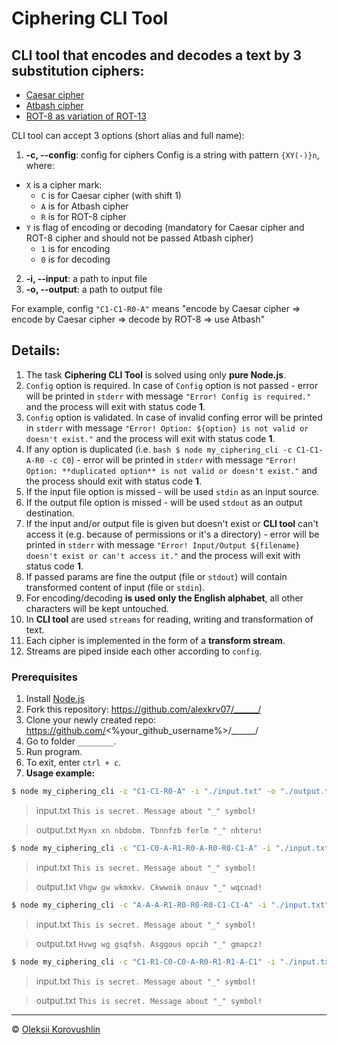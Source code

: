 # Ciphering CLI Tool

## CLI tool that encodes and decodes a text by 3 substitution ciphers:
* [Caesar cipher](https://en.wikipedia.org/wiki/Caesar_cipher)
* [Atbash cipher](https://en.wikipedia.org/wiki/Atbash)
* [ROT-8 as variation of ROT-13](https://en.wikipedia.org/wiki/ROT13)

CLI tool can accept 3 options (short alias and full name):

1.  **-c, --config**: config for ciphers
Config is a string with pattern `{XY(-)}n`, where:
  * `X` is a cipher mark:
    * `C` is for Caesar cipher (with shift 1)
    * `A` is for Atbash cipher
    * `R` is for ROT-8 cipher
  * `Y` is flag of encoding or decoding (mandatory for Caesar cipher and ROT-8 cipher and should not be passed Atbash cipher)
    * `1` is for encoding
    * `0` is for decoding
2.  **-i, --input**: a path to input file
3.  **-o, --output**: a path to output file

For example, config `"C1-C1-R0-A"` means "encode by Caesar cipher => encode by Caesar cipher => decode by ROT-8 => use Atbash"

## Details:

1. The task **Ciphering CLI Tool** is solved using only **pure Node.js**. 
2. `Config` option is required. In case of `Config` option is not passed - error will be printed in `stderr` with message `"Error! Config is required."` and the process will exit with status code **1**.
3. `Config` option is validated. In case of invalid confing error will be printed in `stderr` with message `"Error! Option: ${option} is not valid or doesn't exist."` and the process will exit with status code  **1**.
4. If any option is duplicated (i.e. `bash $ node my_ciphering_cli -c C1-C1-A-R0 -c C0`) - error will be printed in `stderr` with message `"Error! Option: **duplicated option** is not valid or doesn't exist."` and the process should exit with status code **1**.
5. If the input file option is missed - will be used `stdin` as an input source.
6. If the output file option is missed - will be used `stdout` as an output destination.
7. If the input and/or output file is given but doesn't exist or **CLI tool** can't access it (e.g. because of permissions or it's a directory) - error will be printed in `stderr` with message `"Error! Input/Output ${filename} doesn't exist or can't access it."` and the process will exit with status code **1**.
8. If passed params are fine the output (file or `stdout`) will contain transformed content of input (file or `stdin`).
9. For encoding/decoding **is used only the English alphabet**, all other characters will be kept untouched.
10. In **CLI tool** are used `streams` for reading, writing and transformation of text.
11. Each cipher is implemented in the form of a **transform stream**.
12. Streams are piped inside each other according to `config`.

### Prerequisites
1. Install [Node.js](https://nodejs.org/en/download/)   
2. Fork this repository: https://github.com/alexkrv07/______/
3. Clone your newly created repo: https://github.com/<%your_github_username%>/______/  
4. Go to folder `________`. 
5. Run program. 
5. To exit, enter ```ctrl + c```.
6. **Usage example:** 
 

```bash
$ node my_ciphering_cli -c "C1-C1-R0-A" -i "./input.txt" -o "./output.txt"
```

> input.txt
> `This is secret. Message about "_" symbol!`

> output.txt
> `Myxn xn nbdobm. Tbnnfzb ferlm "_" nhteru!`

```bash
$ node my_ciphering_cli -c "C1-C0-A-R1-R0-A-R0-R0-C1-A" -i "./input.txt" -o "./output.txt"
```

> input.txt
> `This is secret. Message about "_" symbol!`

> output.txt
> `Vhgw gw wkmxkv. Ckwwoik onauv "_" wqcnad!`

```bash
$ node my_ciphering_cli -c "A-A-A-R1-R0-R0-R0-C1-C1-A" -i "./input.txt" -o "./output.txt"
```

> input.txt
> `This is secret. Message about "_" symbol!`

> output.txt
> `Hvwg wg gsqfsh. Asggous opcih "_" gmapcz!`

```bash
$ node my_ciphering_cli -c "C1-R1-C0-C0-A-R0-R1-R1-A-C1" -i "./input.txt" -o "./output.txt"
```

> input.txt
> `This is secret. Message about "_" symbol!`

> output.txt
> `This is secret. Message about "_" symbol!`






---

© [Oleksii Korovushlin](https://github.com/alexkrv07)

